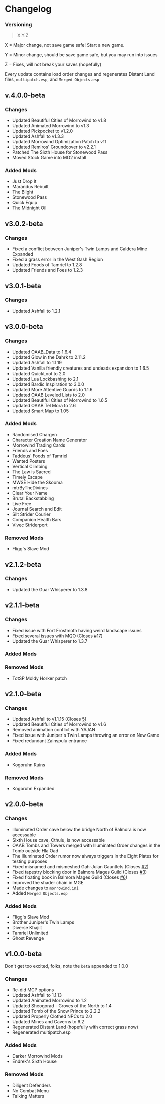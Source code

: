 # Changelog
### Versioning
> X.Y.Z

X = Major change, not save game safe! Start a new game.

Y = Minor change, should be save game safe, but you may run into issues

Z = Fixes, will not break your saves (hopefully)

Every update contains load order changes and regenerates Distant Land files, `multipatch.esp`, and `Merged Objects.esp`
## v.4.0.0-beta
### Changes
- Updated Beautiful Cities of Morrowind to v1.8
- Updated Animated Morrowind to v1.3
- Updated Pickpocket to v1.2.0
- Updated Ashfall to v1.3.3
- Updated Morrowind Optimization Patch to v11
- Updated Remiros' Groundcover to v2.2.1
- Patched The Sixth House for Stonewood Pass
- Moved Stock Game into MO2 install
### Added Mods
- Just Drop It
- Marandus Rebuilt
- The Blight
- Stonewood Pass
- Quick Equip
- The Midnight Oil
## v3.0.2-beta
### Changes
- Fixed a conflict between Juniper's Twin Lamps and Caldera Mine Expanded
- Fixed a grass error in the West Gash Region
- Updated Foods of Tamriel to 1.2.8
- Updated Friends and Foes to 1.2.3
## v3.0.1-beta
### Changes
- Updated Ashfall to 1.2.1
## v3.0.0-beta
### Changes
- Updated OAAB_Data to 1.6.4
- Updated Glow in the Dahrk to 2.11.2
- Updated Ashfall to 1.1.19
- Updated Vanilla friendly creatures and undeads expansion to 1.6.5
- Updated QuickLoot to 2.0
- Updated Lua Lockbashing to 2.1
- Updated Bardic Inspiration to 3.0.0
- Updated More Attentive Guards to 1.1.6
- Updated OAAB Leveled Lists to 2.0
- Updated Beautiful Cities of Morrowind to 1.6.5
- Updated OAAB Tel Mora to 2.6
- Updated Smart Map to 1.05

### Added Mods
- Randomised Chargen
- Character Creation Name Generator
- Morrowind Trading Cards
- Friends and Foes
- Taddeus' Foods of Tamriel
- Wanted Posters
- Vertical Climbing
- The Law is Sacred
- Timely Escape
- MWSE Hide the Skooma
- mtrByTheDivines
- Clear Your Name
- Brutal Backstabbing
- Live Free
- Journal Search and Edit
- Silt Strider Courier
- Companion Health Bars
- Vivec Striderport

### Removed Mods
- Fligg's Slave Mod

## v2.1.2-beta
### Changes
- Updated the Guar Whisperer to 1.3.8

## v2.1.1-beta
### Changes
- Fixed issue with Fort Frostmoth having weird landscape issues
- Fixed several issues with MQO (Closes [#17](https://github.com/RingComics/yajan/issues/17))
- Updated the Guar Whisperer to 1.3.7

### Added Mods

### Removed Mods
- TotSP Moldy Horker patch


## v2.1.0-beta
### Changes
- Updated Ashfall to v1.1.15 (Closes [5](https://github.com/RingComics/yajan/issues/5))
- Updated Beautiful Cities of Morrowind to v1.6
- Removed animation conflict with YAJAN
- Fixed issue with Juniper's Twin Lamps throwing an error on New Game
- Fixed redundant Zainspulu entrance

### Added Mods
- Kogoruhn Ruins

### Removed Mods
- Kogoruhn Expanded


## v2.0.0-beta
### Changes
- Illuminated Order cave below the bridge North of Balmora is now accessable
- Sixth House cave, Cthulu, is now accessable
- OAAB Tombs and Towers merged with Illuminated Order changes in the Tomb outside Hla Oad
- The Illuminated Order rumor now always triggers in the Eight Plates for testing purposes
- Fixed misnamed and mismeshed Gah-Julan Gauntlets (Closes [#2](https://github.com/RingComics/yajan/issues/2))
- Fixed tapestry blocking door in Balmora Mages Guild (Closes [#3](https://github.com/RingComics/yajan/issues/3))
- Fixed floating book in Balmora Mages Guild (Closes [#6](https://github.com/RingComics/yajan/issues/6))
- Improved the shader chain in MGE
- Made changes to `morrowind.ini`
- Added `Merged Objects.esp`

### Added Mods
- Fligg's Slave Mod
- Brother Juniper's Twin Lamps
- Diverse Khajiit
- Tamriel Unlimited
- Ghost Revenge

## v1.0.0-beta
Don't get too excited, folks, note the `beta` appended to 1.0.0
### Changes
- Re-did MCP options
- Updated Ashfall to 1.1.13
- Updated Animated Morrowind to 1.2
- Updated Sheogorad - Groves of the North to 1.4
- Updated Tomb of the Snow Prince to 2.2.2
- Updated Properly Clothed NPCs to 2.0
- Updated Mines and Caverns to 6.2
- Regenerated Distant Land (hopefully with correct grass now)
- Regenerated multipatch.esp

### Added Mods
- Darker Morrowind Mods
- Endrek's Sixth House

### Removed Mods
- Diligent Defenders
- No Combat Menu
- Talking Matters
